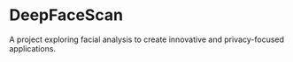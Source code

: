 # DeepFaceScan
A project exploring facial analysis to create innovative and privacy-focused applications.
